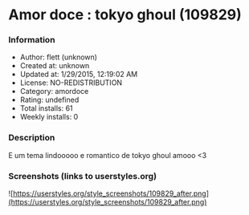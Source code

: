 # Amor doce : tokyo ghoul (109829)

### Information
- Author: flett (unknown)
- Created at: unknown
- Updated at: 1/29/2015, 12:19:02 AM
- License: NO-REDISTRIBUTION
- Category: amordoce
- Rating: undefined
- Total installs: 61
- Weekly installs: 0


### Description
E um tema  lindooooo  e  romantico de  tokyo ghoul amooo <3


### Screenshots (links to userstyles.org)
![https://userstyles.org/style_screenshots/109829_after.png](https://userstyles.org/style_screenshots/109829_after.png)


